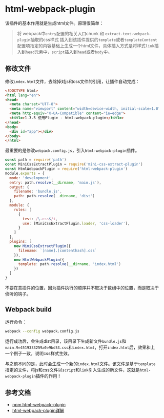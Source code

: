 # html-webpack-plugin

该插件的基本作用就是生成html文件。原理很简单：

> 将 webpack中`entry`配置的相关入口chunk  和  `extract-text-webpack-plugin`抽取的css样式   插入到该插件提供的`template`或者`templateContent`配置项指定的内容基础上生成一个html文件，具体插入方式是将样式`link`插入到`head`元素中，`script`插入到`head`或者`body`中。

## 修改文件

修改`index.html`文件，去除掉对js和css文件的引用，让插件自动完成：

```html
<!DOCTYPE html>
<html lang="en">
<head>
  <meta charset="UTF-8">
  <meta name="viewport" content="width=device-width, initial-scale=1.0">
  <meta http-equiv="X-UA-Compatible" content="ie=edge">
  <title>1.3.5 使用Plugin - html-webpack-plugin</title>
</head>
<body>
  <div id="app"></div>
</body>
</html>
```

最重要的是修改`webpack.config.js`，引入`html-webpack-plugin`插件。

```javascript
const path = require('path')
const MiniCssExtractPlugin = require('mini-css-extract-plugin')
const HtmlWebpackPlugin = require('html-webpack-plugin')
module.exports = {
  mode: 'development',
  entry: path.resolve(__dirname, 'main.js'),
  output: {
    filename: 'bundle.js',
    path: path.resolve(__dirname, 'dist')
  },
  module: {
    rules: [
      {
        test: /\.css$/i,
        use: [MiniCssExtractPlugin.loader, 'css-loader'],
      }
    ]
  },
  plugins: [
    new MiniCssExtractPlugin({
      filename: `[name].[contenthash].css`
    }),
    new HtmlWebpackPlugin({
      template: path.resolve(__dirname, 'index.html')
    })
  ]
}
```

不要在意插件的位置，因为插件执行的顺序并不取决于数组中的位置，而是取决于侦听的钩子。

## Webpack build

运行命令：

```bash
webpack --config webpack.config.js
```

运行成功后，会生成dist目录，该目录下生成新文件`bundle.js`和`main.9e4519333259a0e9bd53.css`和`index.html`，打开`index.html`后，效果和上一个例子一致，说明css样式生效。

与之前不同的是，此时会生成一个新的`index.html`文件。该文件是基于`template`指定的文件，将js和css文件以`script`和`link`引入生成的新文件，这就是`html-webpack-plugin`插件的作用！

## 参考文档

- [npm html-webpack-plugin](https://www.npmjs.com/package/html-webpack-plugin)
- [html-webpack-plugin详解](https://www.cnblogs.com/wonyun/p/6030090.html)



